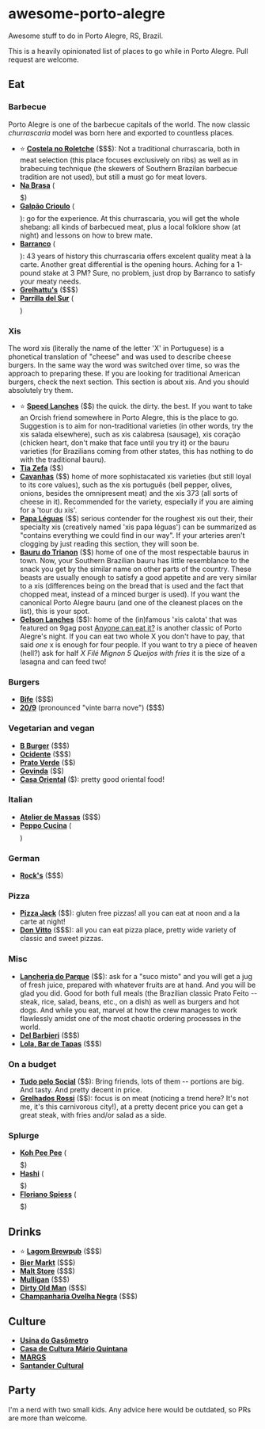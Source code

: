 # awesome-porto-alegre
Awesome stuff to do in Porto Alegre, RS, Brazil.

This is a heavily opinionated list of places to go while in Porto Alegre. Pull request are welcome.

## Eat

### Barbecue

Porto Alegre is one of the barbecue capitals of the world. The now classic *churrascaria* model was born here and exported to countless places.

* :star: **[Costela no Roletche](http://www.costelanoroletche.com.br/)** ($$$): Not a traditional churrascaria, both in meat selection (this place focuses exclusively on ribs) as well as in brabecuing technique (the skewers of Southern Brazilan barbecue tradition are not used), but still a must go for meat lovers.
* **[Na Brasa](http://www.nbsteak.com.br/restaurantes)** ($$$$$)
* **[Galpão Crioulo](http://www.churrascariagalpaocrioulo.com.br/)** ($$$$): go for the experience. At this churrascaria, you will get the whole shebang: all kinds of barbecued meat, plus a local folklore show (at night) and lessons on how to brew mate.
* **[Barranco](http://www.churrascariabarranco.com.br/)** ($$$$): 43 years of history this churrascaria offers excelent quality meat à la carte. Another great differential is the opening hours. Aching for a 1-pound stake at 3 PM? Sure, no problem, just drop by Barranco to satisfy your meaty needs.
* **[Grelhattu's](http://www.grelhatus.com.br/)** ($$$)
* **[Parrilla del Sur](http://parrilladelsur.com.br/)** ($$$$)

### Xis

The word xis (literally the name of the letter 'X' in Portuguese) is a phonetical translation of "cheese" and was used to describe cheese burgers. In the same way the word was switched over time, so was the approach to preparing these. If you are looking for traditional American burgers, check the next section. This section is about xis. And you should absolutely try them.

* :star: **[Speed Lanches](http://www.tripadvisor.com.br/ShowUserReviews-g303546-d6953728-r231712574-Speed_Lanches-Porto_Alegre_State_of_Rio_Grande_do_Sul.html)** ($$) the quick. the dirty. the best. If you want to take an Orcish friend somewhere in Porto Alegre, this is the place to go. Suggestion is to aim for non-traditional varieties (in other words, try the xis salada elsewhere), such as xis calabresa (sausage), xis coração (chicken heart, don't make that face until you try it) or the bauru varieties (for Brazilians coming from other states, this has nothing to do with the traditional bauru).
* **[Tia Zefa](http://tiazefalanches.com.br/)** ($$)
* **[Cavanhas](http://www.tripadvisor.com.br/Restaurant_Review-g303546-d3751352-Reviews-Cavanhas-Porto_Alegre_State_of_Rio_Grande_do_Sul.html)** ($$) home of more sophistacated xis varieties (but still loyal to its core values), such as the xis português (bell pepper, olives, onions, besides the omnipresent meat) and the xis 373 (all sorts of cheese in it). Recommended for the variety, especially if you are aiming for a 'tour du xis'.
* **[Papa Léguas](http://www.papaleguaslanches.com.br/)** ($$) serious contender for the roughest xis out their, their specialty xis (creatively named 'xis papa léguas') can be summarized as "contains everything we could find in our way". If your arteries aren't clogging by just reading this section, they will soon be.
* **[Bauru do Trianon](http://www.trianonbauru.com.br/)** ($$) home of one of the most respectable baurus in town. Now, your Southern Brazilian bauru has little resemblance to the snack you get by the similar name on other parts of the country. These beasts are usually enough to satisfy a good appetite and are very similar to a xis (differences being on the bread that is used and the fact that chopped meat, instead of a minced burger is used). If you want the canonical Porto Alegre bauru (and one of the cleanest places on the list), this is your spot.
* **[Gelson Lanches](http://www.gelsonlanches.com.br/)** ($$): home of the (in)famous 'xis calota' that was featured on 9gag post [Anyone can eat it?](http://9gag.com/gag/aQp85qW) is another classic of Porto Alegre's night. If you can eat two whole X you don't have to pay, that said *one* x is enough for four people. If you want to try a piece of heaven (hell?) ask for half *X Filé Mignon 5 Queijos with fries* it is the size of a lasagna and can feed two!

### Burgers

* **[Bife](http://www.tripadvisor.com.br/Restaurant_Review-g303546-d4063606-Reviews-Bife_hamburgueria-Porto_Alegre_State_of_Rio_Grande_do_Sul.html)** ($$$)
* **[20/9](http://www.20barra9.com/)** (pronounced "vinte barra nove") ($$$)

### Vegetarian and vegan

* **[B Burger](http://bburger.com.br/)** ($$$)
* **[Ocidente](http://barocidente.com.br/almoco)** ($$$)
* **[Prato Verde](http://www.pratoverde.com.br/)** ($$)
* **[Govinda](http://www.tripadvisor.com.br/Restaurant_Review-g303546-d4554730-Reviews-Govinda_Lanches-Porto_Alegre_State_of_Rio_Grande_do_Sul.html)** ($$)
* **[Casa Oriental](http://www.tripadvisor.com.br/Restaurant_Review-g303546-d4533451-Reviews-Casa_Oriental-Porto_Alegre_State_of_Rio_Grande_do_Sul.html)** ($): pretty good oriental food!

### Italian

* **[Atelier de Massas](http://www.atelierdemassas.com.br/)** ($$$)
* **[Peppo Cucina](http://www.peppo.com.br/content/home/default.aspx)** ($$$$)

### German

* **[Rock's](http://www.restauranterocks.com.br/)** ($$$)

### Pizza

* **[Pizza Jack](http://www.tripadvisor.com.br/Restaurant_Review-g303546-d5746277-Reviews-Pizza_Jack-Porto_Alegre_State_of_Rio_Grande_do_Sul.html)** ($$): gluten free pizzas! all you can eat at noon and a la carte at night!
* **[Don Vitto](http://www.donvitto.com.br/)** ($$$): all you can eat pizza place, pretty wide variety of classic and sweet pizzas.

### Misc

* **[Lancheria do Parque](http://www.tripadvisor.com.br/Restaurant_Review-g303546-d3771437-Reviews-Lancheria_do_Parque-Porto_Alegre_State_of_Rio_Grande_do_Sul.html)** ($$): ask for a "suco misto" and you will get a jug of fresh juice, prepared with whatever fruits are at hand. And you will be glad you did. Good for both full meals (the Brazilian classic Prato Feito -- steak, rice, salad, beans, etc., on a dish) as well as burgers and hot dogs. And while you eat, marvel at how the crew manages to work flawlessly amidst one of the most chaotic ordering processes in the world.
* **[Del Barbieri](http://www.delbarbiere.com.br/)** ($$$)
* **[Lola, Bar de Tapas](http://www.lolabar.com.br/)** ($$$)

### On a budget

* **[Tudo pelo Social](http://www.restaurantetudopelosocial.com.br/)** ($$): Bring friends, lots of them -- portions are big. And tasty. And pretty decent in price.
* **[Grelhados Rossi](http://www.tripadvisor.com.br/ShowUserReviews-g303546-d4526971-r189070231-Grelhados_Rossi-Porto_Alegre_State_of_Rio_Grande_do_Sul.html)** ($$): focus is on meat (noticing a trend here? It's not me, it's this carnivorous city!), at a pretty decent price you can get a great steak, with fries and/or salad as a side.

### Splurge

* **[Koh Pee Pee](http://www.kohpeepee.com.br/)** ($$$$$)
* **[Hashi](http://www.hashi.com.br/)** ($$$$$)
* **[Floriano Spiess](http://www.tripadvisor.com.br/Restaurant_Review-g303546-d6486312-Reviews-Floriano_Spiess_Cozinha_de_Autor-Porto_Alegre_State_of_Rio_Grande_do_Sul.html)** ($$$$$)

## Drinks

* :star: **[Lagom Brewpub](http://lagom.com.br/site/)** ($$$)
* **[Bier Markt](http://www.biermarkt.com.br/)** ($$$)
* **[Malt Store](http://maltstore.com.br/)** ($$$)
* **[Mulligan](http://www.mulligan.com.br/)** ($$$)
* **[Dirty Old Man](http://www.dirtyoldman.com.br/)** ($$$)
* **[Champanharia Ovelha Negra](http://www.champanhariaovelhanegra.com.br/)** ($$$)

## Culture

* **[Usina do Gasômetro](http://www.portoalegre.tur.br/ponto_turistico/usina_do_gasometro-porto_alegre-21-2-16-95.html)**
* **[Casa de Cultura Mário Quintana](http://www.ccmq.com.br/)**
* **[MARGS](http://www.margs.rs.gov.br/)**
* **[Santander Cultural](https://www.santander.com.br/br/institucional/cultura/santander-cultural)**

## Party

I'm a nerd with two small kids. Any advice here would be outdated, so PRs are more than welcome.
